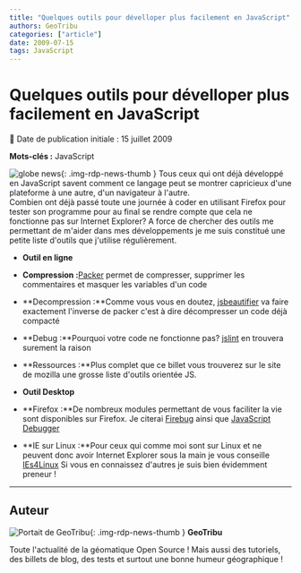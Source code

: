```yaml
---
title: "Quelques outils pour dévelloper plus facilement en JavaScript"
authors: GeoTribu
categories: ["article"]
date: 2009-07-15
tags: JavaScript
---
```


# Quelques outils pour dévelloper plus facilement en JavaScript

:calendar: Date de publication initiale : 15 juillet 2009

**Mots-clés :** JavaScript

![globe news](https://cdn.geotribu.fr/img/internal/icons-rdp-news/world.png){: .img-rdp-news-thumb } Tous ceux qui ont déjà développé en JavaScript savent comment ce langage peut se montrer capricieux d'une plateforme à une autre, d'un navigateur à l'autre.  
Combien ont déjà passé toute une journée à coder en utilisant Firefox pour tester son programme pour au final se rendre compte que cela ne fonctionne pas sur Internet Explorer? A force de chercher des outils me permettant de m'aider dans mes développements je me suis constitué une petite liste d'outils que j'utilise régulièrement.

* **Outil en ligne**

* **Compression :**[Packer](http://dean.edwards.name/packer/) permet de compresser, supprimer les commentaires et masquer les variables d'un code
* **Decompression :**Comme vous vous en doutez, [jsbeautifier](http://jsbeautifier.org/) va faire exactement l'inverse de packer c'est à dire décompresser un code déjà compacté
* **Debug :**Pourquoi votre code ne fonctionne pas? [jslint](http://www.jslint.com/) en trouvera surement la raison
* **Ressources :**Plus complet que ce billet vous trouverez sur le site de mozilla une grosse liste d'outils orientée JS.

* **Outil Desktop**

* **Firefox :**De nombreux modules permettant de vous faciliter la vie sont disponibles sur Firefox. Je citerai [Firebug](https://addons.mozilla.org/fr/firefox/addon/1843) ainsi que [JavaScript Debugger](https://addons.mozilla.org/en-US/firefox/addon/216)
* **IE sur Linux :**Pour ceux qui comme moi sont sur Linux et ne peuvent donc avoir Internet Explorer sous la main je vous conseille [IEs4Linux](http://www.tatanka.com.br/ies4linux/page/Main_Page)
Si vous en connaissez d'autres je suis bien évidemment preneur !

----

## Auteur

![Portait de GeoTribu](https://cdn.geotribu.fr/img/internal/charte/geotribu_logo_64x64.png){: .img-rdp-news-thumb }
**GeoTribu**

Toute l'actualité de la géomatique Open Source ! Mais aussi des tutoriels, des billets de blog, des tests et surtout une bonne humeur géographique !
